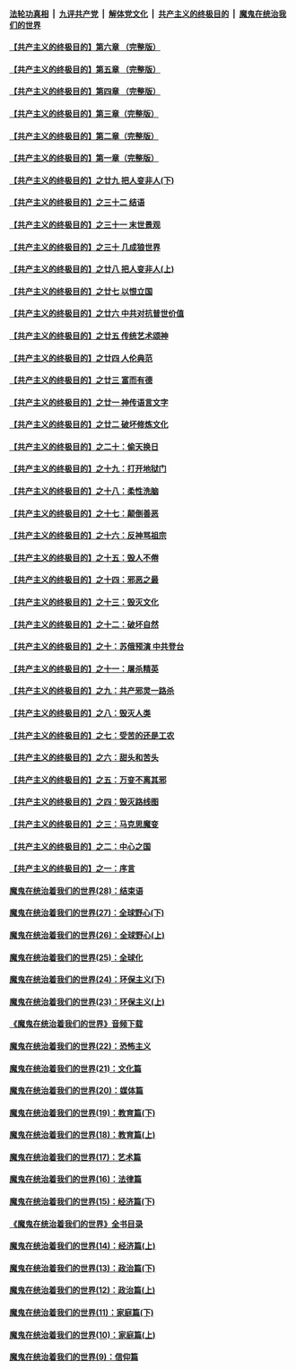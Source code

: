 ####  [法轮功真相](../../../../basic/blob/master/README.md?t=06140501) &nbsp;|&nbsp; [九评共产党](../../../../9ping.md/blob/master/README.md?t=06140501) &nbsp;|&nbsp; [解体党文化](../../../../jtdwh.md/blob/master/README.md?t=06140501)  &nbsp;|&nbsp; [共产主义的终极目的](../../../../gczydzjmd.md/blob/master/README.md?t=06140501) &nbsp;|&nbsp; [魔鬼在统治我们的世界](../../../../mgztzwmdsj.md/blob/master/README.md?t=06140501) 

#### [【共产主义的终极目的】第六章 （完整版）](../pages/nsc422/n11428913.md?t=06140501) 

#### [【共产主义的终极目的】第五章 （完整版）](../pages/nsc422/n11428912.md?t=06140501) 

#### [【共产主义的终极目的】第四章 （完整版）](../pages/nsc422/n11428907.md?t=06140501) 

#### [【共产主义的终极目的】第三章（完整版）](../pages/nsc422/n11428848.md?t=06140501) 

#### [【共产主义的终极目的】第二章（完整版）](../pages/nsc422/n11428831.md?t=06140501) 

#### [【共产主义的终极目的】第一章（完整版）](../pages/nsc422/n11417651.md?t=06140501) 

#### [【共产主义的终极目的】之廿九 把人变非人(下)](../pages/nsc422/n11344140.md?t=06140501) 

#### [【共产主义的终极目的】之三十二 结语](../pages/nsc422/n11360535.md?t=06140501) 

#### [【共产主义的终极目的】之三十一 末世景观](../pages/nsc422/n11351129.md?t=06140501) 

#### [【共产主义的终极目的】之三十 几成狼世界](../pages/nsc422/n11348280.md?t=06140501) 

#### [【共产主义的终极目的】之廿八 把人变非人(上)](../pages/nsc422/n11340492.md?t=06140501) 

#### [【共产主义的终极目的】之廿七 以恨立国](../pages/nsc422/n11336944.md?t=06140501) 

#### [【共产主义的终极目的】之廿六 中共对抗普世价值](../pages/nsc422/n11324785.md?t=06140501) 

#### [【共产主义的终极目的】之廿五 传统艺术颂神](../pages/nsc422/n11296396.md?t=06140501) 

#### [【共产主义的终极目的】之廿四 人伦典范](../pages/nsc422/n11296397.md?t=06140501) 

#### [【共产主义的终极目的】之廿三 富而有德](../pages/nsc422/n11283598.md?t=06140501) 

#### [【共产主义的终极目的】之廿一 神传语言文字](../pages/nsc422/n11263265.md?t=06140501) 

#### [【共产主义的终极目的】之廿二 破坏修炼文化](../pages/nsc422/n11245728.md?t=06140501) 

#### [【共产主义的终极目的】之二十：偷天换日](../pages/nsc422/n11238846.md?t=06140501) 

#### [【共产主义的终极目的】之十九：打开地狱门](../pages/nsc422/n11206376.md?t=06140501) 

#### [【共产主义的终极目的】之十八：柔性洗脑](../pages/nsc422/n11199994.md?t=06140501) 

#### [【共产主义的终极目的】之十七：颠倒善恶](../pages/nsc422/n11179782.md?t=06140501) 

#### [【共产主义的终极目的】之十六：反神骂祖宗](../pages/nsc422/n11166798.md?t=06140501) 

#### [【共产主义的终极目的】之十五：毁人不倦](../pages/nsc422/n11166792.md?t=06140501) 

#### [【共产主义的终极目的】之十四：邪恶之最](../pages/nsc422/n11150249.md?t=06140501) 

#### [【共产主义的终极目的】之十三：毁灭文化](../pages/nsc422/n11135227.md?t=06140501) 

#### [【共产主义的终极目的】之十二：破坏自然](../pages/nsc422/n11135214.md?t=06140501) 

#### [【共产主义的终极目的】之十：苏俄预演 中共登台](../pages/nsc422/n11118424.md?t=06140501) 

#### [【共产主义的终极目的】之十一：屠杀精英](../pages/nsc422/n11118442.md?t=06140501) 

#### [【共产主义的终极目的】之九：共产邪灵一路杀](../pages/nsc422/n11114139.md?t=06140501) 

#### [【共产主义的终极目的】之八：毁灭人类](../pages/nsc422/n11108503.md?t=06140501) 

#### [【共产主义的终极目的】之七：受苦的还是工农](../pages/nsc422/n11101809.md?t=06140501) 

#### [【共产主义的终极目的】之六：甜头和苦头](../pages/nsc422/n11096971.md?t=06140501) 

#### [【共产主义的终极目的】之五：万变不离其邪](../pages/nsc422/n11091285.md?t=06140501) 

#### [【共产主义的终极目的】之四：毁灭路线图](../pages/nsc422/n11086284.md?t=06140501) 

#### [【共产主义的终极目的】之三：马克思魔变](../pages/nsc422/n11061941.md?t=06140501) 

#### [【共产主义的终极目的】之二：中心之国](../pages/nsc422/n11047728.md?t=06140501) 

#### [【共产主义的终极目的】之一：序言](../pages/nsc422/n11086077.md?t=06140501) 

#### [魔鬼在统治着我们的世界(28)：结束语](../pages/nsc422/n10936246.md?t=06140501) 

#### [魔鬼在统治着我们的世界(27)：全球野心(下)](../pages/nsc422/n10928319.md?t=06140501) 

#### [魔鬼在统治着我们的世界(26)：全球野心(上)](../pages/nsc422/n10900318.md?t=06140501) 

#### [魔鬼在统治着我们的世界(25)：全球化](../pages/nsc422/n10788205.md?t=06140501) 

#### [魔鬼在统治着我们的世界(24)：环保主义(下)](../pages/nsc422/n10695307.md?t=06140501) 

#### [魔鬼在统治着我们的世界(23)：环保主义(上)](../pages/nsc422/n10688613.md?t=06140501) 

#### [《魔鬼在统治着我们的世界》音频下载](../pages/nsc422/n10635553.md?t=06140501) 

#### [魔鬼在统治着我们的世界(22)：恐怖主义](../pages/nsc422/n10614727.md?t=06140501) 

#### [魔鬼在统治着我们的世界(21)：文化篇](../pages/nsc422/n10597706.md?t=06140501) 

#### [魔鬼在统治着我们的世界(20)：媒体篇](../pages/nsc422/n10586579.md?t=06140501) 

#### [魔鬼在统治着我们的世界(19)：教育篇(下)](../pages/nsc422/n10564808.md?t=06140501) 

#### [魔鬼在统治着我们的世界(18)：教育篇(上)](../pages/nsc422/n10526970.md?t=06140501) 

#### [魔鬼在统治着我们的世界(17)：艺术篇](../pages/nsc422/n10499093.md?t=06140501) 

#### [魔鬼在统治着我们的世界(16)：法律篇](../pages/nsc422/n10485969.md?t=06140501) 

#### [魔鬼在统治着我们的世界(15)：经济篇(下)](../pages/nsc422/n10469975.md?t=06140501) 

#### [《魔鬼在统治着我们的世界》全书目录](../pages/nsc422/n10464261.md?t=06140501) 

#### [魔鬼在统治着我们的世界(14)：经济篇(上)](../pages/nsc422/n10457370.md?t=06140501) 

#### [魔鬼在统治着我们的世界(13)：政治篇(下)](../pages/nsc422/n10448270.md?t=06140501) 

#### [魔鬼在统治着我们的世界(12)：政治篇(上)](../pages/nsc422/n10444576.md?t=06140501) 

#### [魔鬼在统治着我们的世界(11)：家庭篇(下)](../pages/nsc422/n10440961.md?t=06140501) 

#### [魔鬼在统治着我们的世界(10)：家庭篇(上)](../pages/nsc422/n10435448.md?t=06140501) 

#### [魔鬼在统治着我们的世界(9)：信仰篇](../pages/nsc422/n10432159.md?t=06140501) 


